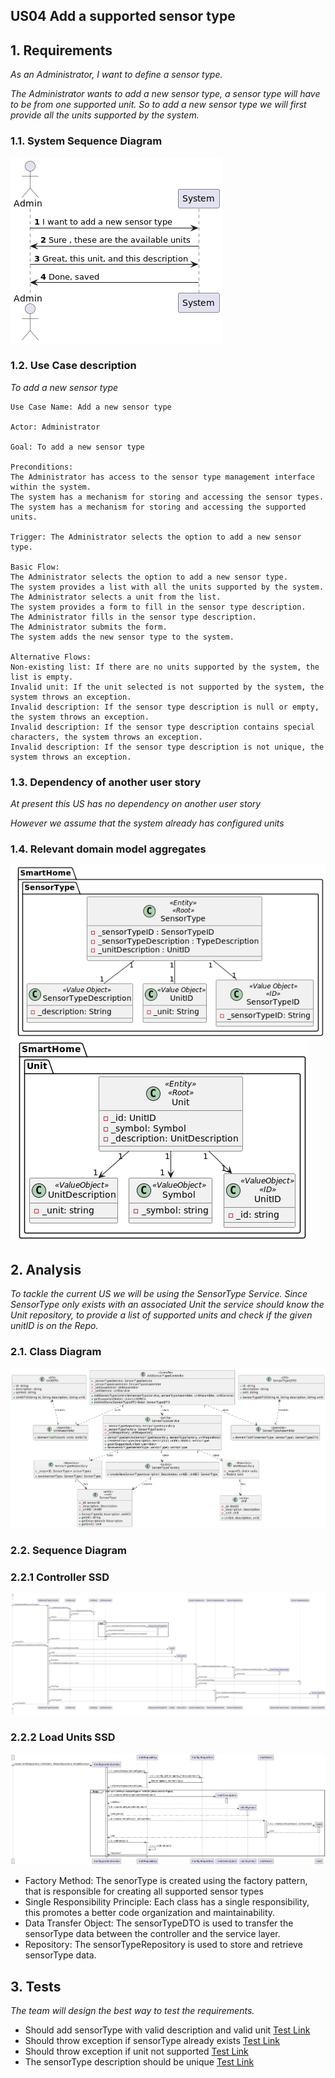 ## US04 Add a supported sensor type

## 1. Requirements
_As an Administrator, I want to define a sensor type._

_The Administrator wants to add a new sensor type, a sensor type will have to be from one supported unit. So to add a new sensor type we will first provide all the units supported by the system._

### 1.1. System Sequence Diagram
![System Sequence Diagram](./artifacts/US04SSD.png)

### 1.2. Use Case description
_To add a new sensor type_

    Use Case Name: Add a new sensor type
    
    Actor: Administrator
    
    Goal: To add a new sensor type
    
    Preconditions:
    The Administrator has access to the sensor type management interface within the system.
    The system has a mechanism for storing and accessing the sensor types.
    The system has a mechanism for storing and accessing the supported units.

    Trigger: The Administrator selects the option to add a new sensor type.
    
    Basic Flow:
    The Administrator selects the option to add a new sensor type.
    The system provides a list with all the units supported by the system.
    The Administrator selects a unit from the list.
    The system provides a form to fill in the sensor type description.
    The Administrator fills in the sensor type description.
    The Administrator submits the form.
    The system adds the new sensor type to the system.
    
    Alternative Flows:
    Non-existing list: If there are no units supported by the system, the list is empty.
    Invalid unit: If the unit selected is not supported by the system, the system throws an exception.
    Invalid description: If the sensor type description is null or empty, the system throws an exception.
    Invalid description: If the sensor type description contains special characters, the system throws an exception.
    Invalid description: If the sensor type description is not unique, the system throws an exception.

### 1.3. Dependency of another user story
_At present this US has no dependency on another user story_

_However we assume that the system already has configured units_
### 1.4. Relevant domain model aggregates
![SensorType](../../../docs/general/agreggateModels/sensorTypeAggregate.png)
![Unit](../../../docs/general/agreggateModels/Unit.png)

## 2. Analysis
_To tackle the current US we will be using the SensorType Service. Since SensorType only exists with an associated Unit the service should know the 
Unit repository, to provide a list of supported units and check if the given unitID is on the Repo._
### 2.1. Class Diagram
![ClassDiagram](./artifacts/US04CD.png)
### 2.2. Sequence Diagram
### 2.2.1 Controller SSD
![SequenceDiagram](./artifacts/US04SD.png)

### 2.2.2 Load Units SSD
![SequenceDiagram](./artifacts/SDLoadUnits.png)

- Factory Method: The senorType is created using the factory pattern, that is responsible for creating all supported sensor types
- Single Responsibility Principle: Each class has a single responsibility, this promotes a better code organization and maintainability.
- Data Transfer Object: The sensorTypeDTO is used to transfer the sensorType data between the controller and the service layer.
- Repository: The sensorTypeRepository is used to store and retrieve sensorType data.

## 3. Tests
_The team will design the best way to test the requirements._

- Should add sensorType with valid description and valid unit [Test Link](../../../src/test/java/SmartHomeDDD/controller/AddSensorTypeControllerTest.java#L139)
- Should throw exception if sensorType already exists [Test Link](../../../src/test/java/SmartHomeDDD/controller/AddSensorTypeControllerTest.java#L172)
- Should throw exception if unit not supported [Test Link](../../../src/test/java/SmartHomeDDD/controller/AddSensorTypeControllerTest.java#L205)
- The sensorType description should be unique [Test Link](../../../src/test/java/SmartHomeDDD/controller/AddSensorTypeControllerTest.java#L238)